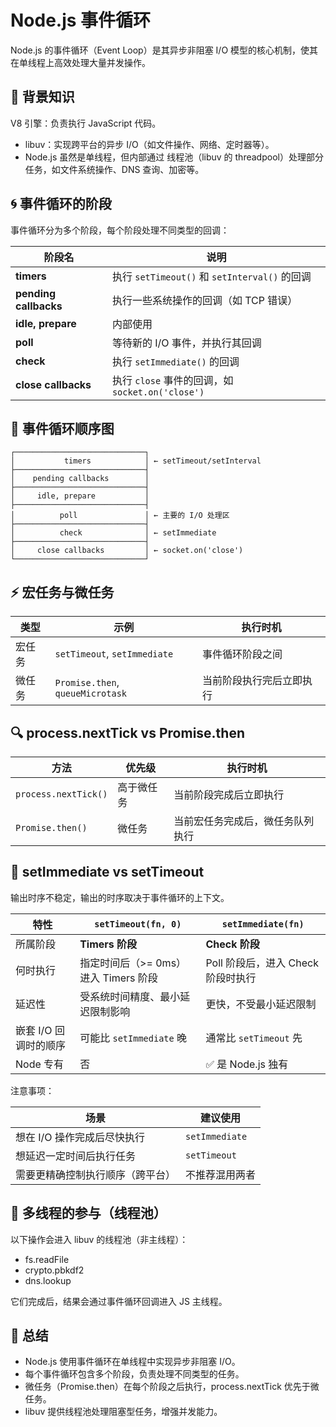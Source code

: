 # Node.js 事件循环

Node.js 的事件循环（Event Loop）是其异步非阻塞 I/O 模型的核心机制，使其在单线程上高效处理大量并发操作。

## 🧠 背景知识

V8 引擎：负责执行 JavaScript 代码。

- libuv：实现跨平台的异步 I/O（如文件操作、网络、定时器等）。
- Node.js 虽然是单线程，但内部通过 线程池（libuv 的 threadpool）处理部分任务，如文件系统操作、DNS 查询、加密等。

## 🌀 事件循环的阶段

事件循环分为多个阶段，每个阶段处理不同类型的回调：

| 阶段名                   | 说明                                      |
| --------------------- | --------------------------------------- |
| **timers**            | 执行 `setTimeout()` 和 `setInterval()` 的回调 |
| **pending callbacks** | 执行一些系统操作的回调（如 TCP 错误）                   |
| **idle, prepare**     | 内部使用                                    |
| **poll**              | 等待新的 I/O 事件，并执行其回调                      |
| **check**             | 执行 `setImmediate()` 的回调                 |
| **close callbacks**   | 执行 `close` 事件的回调，如 `socket.on('close')` |

## 🔁 事件循环顺序图

```text
┌─────────────────────────────┐
│           timers            │ ← setTimeout/setInterval
├─────────────────────────────┤
│    pending callbacks        │
├─────────────────────────────┤
│     idle, prepare           │
├─────────────────────────────┤
│          poll               │ ← 主要的 I/O 处理区
├─────────────────────────────┤
│          check              │ ← setImmediate
├─────────────────────────────┤
│     close callbacks         │ ← socket.on('close')
└─────────────────────────────┘
```

## ⚡ 宏任务与微任务

| 类型  | 示例                               | 执行时机         |
| --- | -------------------------------- | ------------ |
| 宏任务 | `setTimeout`, `setImmediate`     | 事件循环阶段之间     |
| 微任务 | `Promise.then`, `queueMicrotask` | 当前阶段执行完后立即执行 |

## 🔍 process.nextTick vs Promise.then

| 方法                   | 优先级   | 执行时机             |
| -------------------- | ----- | ---------------- |
| `process.nextTick()` | 高于微任务 | 当前阶段完成后立即执行      |
| `Promise.then()`     | 微任务   | 当前宏任务完成后，微任务队列执行 |

## 🧪 setImmediate vs setTimeout

输出时序不稳定，输出的时序取决于事件循环的上下文。

| 特性            | `setTimeout(fn, 0)`       | `setImmediate(fn)`      |
| ------------- | ------------------------- | ----------------------- |
| 所属阶段          | **Timers 阶段**             | **Check 阶段**            |
| 何时执行          | 指定时间后（>= 0ms）进入 Timers 阶段 | Poll 阶段后，进入 Check 阶段时执行 |
| 延迟性           | 受系统时间精度、最小延迟限制影响          | 更快，不受最小延迟限制             |
| 嵌套 I/O 回调时的顺序 | 可能比 `setImmediate` 晚      | 通常比 `setTimeout` 先      |
| Node 专有       | 否                         | ✅ 是 Node.js 独有          |

注意事项：

| 场景               | 建议使用           |
| ---------------- | -------------- |
| 想在 I/O 操作完成后尽快执行 | `setImmediate` |
| 想延迟一定时间后执行任务     | `setTimeout`   |
| 需要更精确控制执行顺序（跨平台） | 不推荐混用两者        |

## 🧵 多线程的参与（线程池）

以下操作会进入 libuv 的线程池（非主线程）：

- fs.readFile
- crypto.pbkdf2
- dns.lookup

它们完成后，结果会通过事件循环回调进入 JS 主线程。

## 📝 总结

- Node.js 使用事件循环在单线程中实现异步非阻塞 I/O。
- 每个事件循环包含多个阶段，负责处理不同类型的任务。
- 微任务（Promise.then）在每个阶段之后执行，process.nextTick 优先于微任务。
- libuv 提供线程池处理阻塞型任务，增强并发能力。
